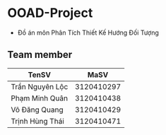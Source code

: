 # OOAD-Project
- Đồ án môn Phân Tích Thiết Kế Hướng Đối Tượng

## Team member
| TenSV              | MaSV       |
|--------------------|------------|
| Trần Nguyên Lộc    | 3120410297 |
| Phạm Minh Quân     | 3120410438 |
| Võ Đăng Quang      | 3120410429 |
| Trịnh Hùng Thái    | 3120410471 |
